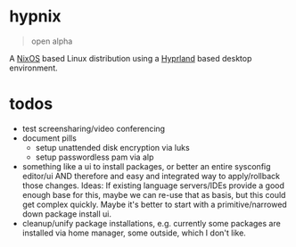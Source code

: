 # hypnix

> open alpha

A [NixOS](https://nixos.org) based Linux distribution using a [Hyprland](https://hyprland.org) based desktop environment.

# todos

- test screensharing/video conferencing
- document pills
  - setup unattended disk encryption via luks
  - setup passwordless pam via alp
- something like a ui to install packages, or better an entire sysconfig editor/ui AND therefore and easy and integrated way to apply/rollback those changes.
  Ideas: If existing language servers/IDEs provide a good enough base for this, maybe we can re-use that as basis, but this could get complex quickly.
  Maybe it's better to start with a primitive/narrowed down package install ui.
- cleanup/unify package installations, e.g. currently some packages are installed via home manager, some outside, which I don't like.
